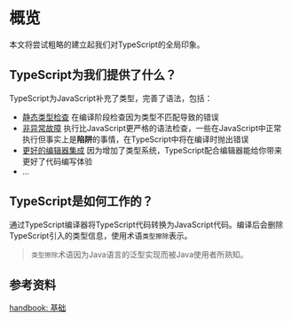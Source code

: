 # 概览

本文将尝试粗略的建立起我们对TypeScript的全局印象。

## TypeScript为我们提供了什么？

TypeScript为JavaScript补充了类型，完善了语法，包括：

- [静态类型检查](https://www.typescriptlang.org/docs/handbook/2/basic-types.html#static-type-checking) 在编译阶段检查因为类型不匹配导致的错误
- [非异常故障](https://www.typescriptlang.org/docs/handbook/2/basic-types.html#non-exception-failures) 执行比JavaScript更严格的语法检查，一些在JavaScript中正常执行但事实上是**陷阱**的事情，在TypeScript中将在编译时抛出错误
- [更好的编辑器集成](https://www.typescriptlang.org/docs/handbook/2/basic-types.html#types-for-tooling) 因为增加了类型系统，TypeScript配合编辑器能给你带来更好了代码编写体验
- ...

## TypeScript是如何工作的？

通过TypeScript编译器将TypeScript代码转换为JavaScript代码。编译后会删除TypeScript引入的类型信息，使用术语`类型擦除`表示。

> `类型擦除`术语因为Java语言的泛型实现而被Java使用者所熟知。

## 参考资料

[handbook: 基础](https://www.typescriptlang.org/docs/handbook/2/basic-types.html)
